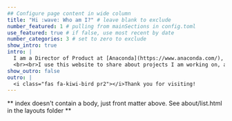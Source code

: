 ```yaml
---
## Configure page content in wide column
title: "Hi :wave: Who am I?" # leave blank to exclude
number_featured: 1 # pulling from mainSections in config.toml
use_featured: true # if false, use most recent by date
number_categories: 3 # set to zero to exclude
show_intro: true
intro: |
  I am a Director of Product at [Anaconda](https://www.anaconda.com/), where I lead development of the [Core Distribution](https://www.anaconda.com/download) enterprise and open-source products. I'm also a cognitive scientist with a Ph.D. in psychology, 1/3 of the [`palmerpenguins`](https://allisonhorst.github.io/palmerpenguins/) team, a data scientist, an expert in data science education, and a mediocre website developer (I built this website and open-sourced my Hugo theme <3). 
  <br><br>I use this website to share about projects I am working on, and to write reflections about crafting kind tech tools.
show_outro: false
outro: |
  <i class="fas fa-kiwi-bird pr2"></i>Thank you for visiting!
---
```


** index doesn't contain a body, just front matter above.
See about/list.html in the layouts folder **
